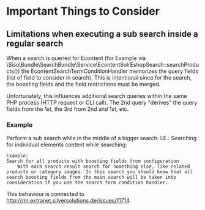#  Important Things to Consider 

## Limitations when executing a sub search inside a regular search

When a search is queried for Econtent (for Example via \\Siso\\Bundle\\SearchBundle\\Service\\EcontentSolrEshopSearch::searchProducts()) the EcontentSearchTermConditionHandler memorizes the query fields (list of field to consider in search). This is intentional since for the search, the boosting fields and the field restrictions must be merged.

Unfortunately, this influences additional search queries within the same PHP process (HTTP request or CLI call). The 2nd query "derives" the query fields from the 1st, the 3rd from 2nd and 1st, etc.

### Example

Perform a sub search while in the middle of a bigger search: I.E.: Searching for individual elements content while searching:

``` 
Example:
Search for all products with boosting fields from configuration 
    With each search result search for something else, like related products or category images. In this search you should know that all search boosting fields from the main search will be taken into consideration if you use the search term condition handler.
```

This behaviour is connected to <http://rm.extranet.silversolutions.de/issues/11714>
